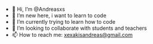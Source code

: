 - 👋 Hi, I’m @Andreasxs
- 👀 I’m new here, i want to learn to code
- 🌱 I’m currently trying to learn how to code
- 💞️ I’m looking to collaborate with students and teachers 
- 📫 How to reach me: xexakisandreas@gmail.com

<!---
Andreasxs/Andreasxs is a ✨ special ✨ repository because its `README.md` (this file) appears on your GitHub profile.
You can click the Preview link to take a look at your changes.
--->
